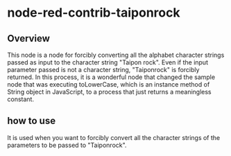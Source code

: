 # node-red-contrib-taiponrock
## Overview
This node is a node for forcibly converting all the alphabet character strings passed as input to the
character string "Taipon rock".
Even if the input parameter passed is not a character string, "Taiponrock" is forcibly returned.
In this process, it is a wonderful node that changed the sample node that was executing
toLowerCase, which is an instance method of String object in JavaScript, to a process that just returns
a meaningless constant.
## how to use
It is used when you want to forcibly convert all the character strings of the parameters to be passed
to "Taiponrock".
